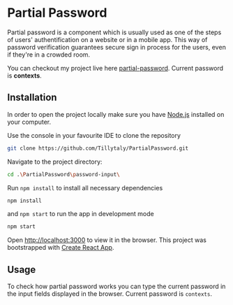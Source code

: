 # Partial Password

Partial password is a component which is usually used as one of the steps of users' authentification on a website or in a mobile app. This way of password verification guarantees secure sign in process for the users, even if they're in a crowded room.

You can checkout my project live here [partial-password](https://tillytaly.github.io/partial-password/).
Current password is **contexts**.


## Installation 
In order to open the project locally make sure you have [Node.js](https://nodejs.org/en/) installed on your computer.

Use the console in your favourite IDE to clone the repository

```bash
git clone https://github.com/Tillytaly/PartialPassword.git
```

Navigate to the project directory:

```bash
cd .\PartialPassword\password-input\
```

Run  `npm install` to install all necessary dependencies

```bash
npm install
```

and  `npm start` to run the app in development mode

```bash
npm start
```

Open [http://localhost:3000](http://localhost:3000) to view it in the browser.
This project was bootstrapped with [Create React App](https://github.com/facebook/create-react-app).

## Usage

To check how partial password works you can type the current password in the input fields displayed in the browser. Current password is `contexts`.
